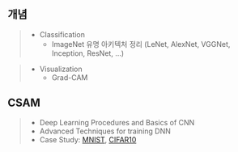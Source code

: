 ## 개념

> - Classification
>   - ImageNet 유명 아키텍처 정리 (LeNet, AlexNet, VGGNet, Inception, ResNet, ...)

> - Visualization
>   - Grad-CAM
  
  
  
## CSAM
> - Deep Learning Procedures and Basics of CNN
> - Advanced Techniques for training DNN
> - Case Study: [MNIST](https://github.com/ihaawesome/Deep-Learning/CNN/CSAM/MNIST), [CIFAR10](https://github.com/ihaawesome/Deep-Learning/CNN/CSAM/CIFAR10)
